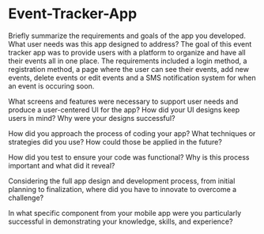 # Event-Tracker-App
Briefly summarize the requirements and goals of the app you developed. What user needs was this app designed to address?
The goal of this event tracker app was to provide users with a platform to organize and have all their events all in one place. The requirements included a login method, a registration method, a page where the user can see their events, add new events, delete events or edit events and a SMS notification system for when an event is occuring soon. 

What screens and features were necessary to support user needs and produce a user-centered UI for the app? How did your UI designs keep users in mind? Why were your designs successful?


How did you approach the process of coding your app? What techniques or strategies did you use? How could those be applied in the future?


How did you test to ensure your code was functional? Why is this process important and what did it reveal?


Considering the full app design and development process, from initial planning to finalization, where did you have to innovate to overcome a challenge?


In what specific component from your mobile app were you particularly successful in demonstrating your knowledge, skills, and experience?

